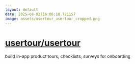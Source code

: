 ```yaml
---
layout: default
date: 2025-08-02T16:06:18.721157
image: assets/usertour_usertour_cropped.png
---
```


# [usertour/usertour](https://github.com/usertour/usertour)

build in-app product tours, checklists, surveys for onboarding
